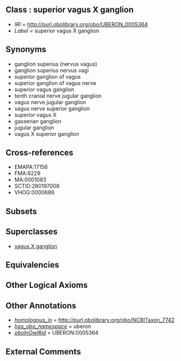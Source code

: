 
## Class : superior vagus X ganglion

 * *IRI* = http://purl.obolibrary.org/obo/UBERON_0005364
 * *Label* = superior vagus X ganglion

## Synonyms

 * ganglion superius (nervus vagus)
 * ganglion superius nervus vagi
 * superior ganglion of vagus
 * superior ganglion of vagus nerve
 * superior vagus ganglion
 * tenth cranial nerve jugular ganglion
 * vagus nerve jugular ganglion
 * vagus nerve superior ganglion
 * superior vagus X
 * gasserian ganglion
 * jugular ganglion
 * vagus X superior ganglion

## Cross-references

 * EMAPA:17156
 * FMA:6229
 * MA:0001083
 * SCTID:280197008
 * VHOG:0000686

## Subsets


## Superclasses

 * [vagus X ganglion](../../UBERON/62/UBERON_0005362.md)

## Equivalencies


## Other Logical Axioms


## Other Annotations

 * *[homologous_in](../../core#homologous/in/core#homologous_in.md)* = http://purl.obolibrary.org/obo/NCBITaxon_7742
 * *[has_obo_namespace](../../ce/oboInOwl#hasOBONamespace.md)* = uberon
 * *[oboInOwl#id](../../id/oboInOwl#id.md)* = UBERON:0005364

## External Comments

